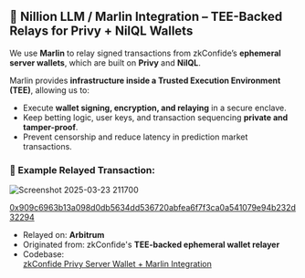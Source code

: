 
## 🚀 Nillion LLM / Marlin Integration – TEE-Backed Relays for Privy + NilQL Wallets

We use **Marlin** to relay signed transactions from zkConfide’s **ephemeral server wallets**, which are built on **Privy** and **NilQL**.

Marlin provides **infrastructure inside a Trusted Execution Environment (TEE)**, allowing us to:

- Execute **wallet signing, encryption, and relaying** in a secure enclave.
- Keep betting logic, user keys, and transaction sequencing **private and tamper-proof**.
- Prevent censorship and reduce latency in prediction market transactions.

### 🧾 Example Relayed Transaction:

![Screenshot 2025-03-23 211700](https://github.com/user-attachments/assets/bb0808e5-3657-4ce4-b373-f379df071aac)


[0x909c6963b13a098d0db5634dd536720abfea6f7f3ca0a541079e94b232d32294](https://arbiscan.io/tx/0x909c6963b13a098d0db5634dd536720abfea6f7f3ca0a541079e94b232d32294)

- Relayed on: **Arbitrum**
- Originated from: zkConfide's **TEE-backed ephemeral wallet relayer**
- Codebase:  
  [zkConfide Privy Server Wallet + Marlin Integration](https://github.com/zkConfide-trifecta/nilQL-privy-server-wallet)

